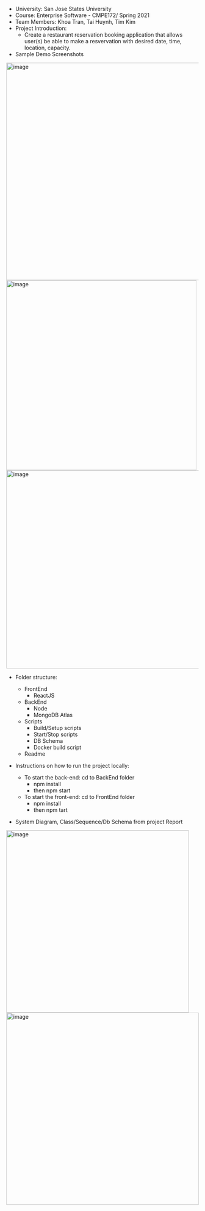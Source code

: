 - University: San Jose States University 
- Course: Enterprise Software - CMPE172/ Spring 2021
- Team Members: Khoa Tran, Tai Huynh, Tim Kim
- Project Introduction: 
    -  Create a restaurant reservation booking application that allows user(s) be able to make a resvervation with desired date, time, location, capacity.
- Sample Demo Screenshots 
<img width="570" alt="image" src="https://user-images.githubusercontent.com/54516445/117396268-70815a00-aeae-11eb-94dd-cb4d22c86a4a.png">
<img width="498" alt="image" src="https://user-images.githubusercontent.com/54516445/117396296-7e36df80-aeae-11eb-9a49-594c1214f4b0.png">
<img width="520" alt="image" src="https://user-images.githubusercontent.com/54516445/117396314-87c04780-aeae-11eb-87e4-932d79c449a3.png">

- Folder structure:
    - FrontEnd
        - ReactJS
    - BackEnd
        - Node
        - MongoDB Atlas
    - Scripts
        - Build/Setup scripts
        - Start/Stop scripts
        - DB Schema
        - Docker build script
    - Readme
- Instructions on how to run the project locally:
    - To start the back-end: cd to BackEnd folder 
        - npm install 
        - then npm start
    - To start the front-end: cd to FrontEnd folder
        -  npm install 
        -  then npm tart

- System Diagram, Class/Sequence/Db Schema from project Report
<img width="478" alt="image" src="https://user-images.githubusercontent.com/54516445/117079016-cd82e180-acef-11eb-8e27-d9c9cc9a60b1.png">
<img width="504" alt="image" src="https://user-images.githubusercontent.com/54516445/117079089-f3a88180-acef-11eb-8552-35672c2c982c.png">

